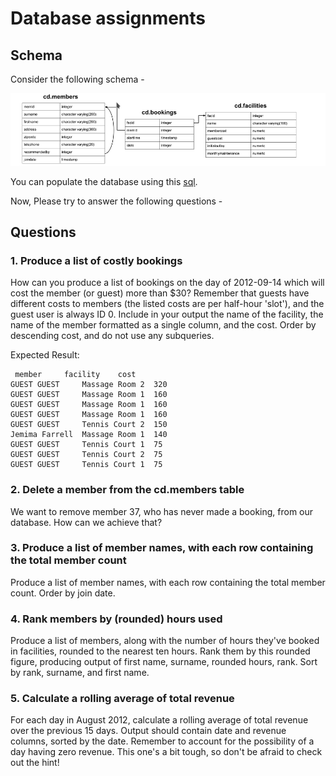 # Database assignments


## Schema

Consider the following schema - 

![schema](images/members.png)

You can populate the database using this [sql](sql/clubdata.sql).

Now, Please try to answer the following questions - 

## Questions

### 1. Produce a list of costly bookings 

 How can you produce a list of bookings on the day of 2012-09-14 which will cost the member (or guest) more than $30? Remember that guests have different costs to members (the listed costs are per half-hour 'slot'), and the guest user is always ID 0. Include in your output the name of the facility, the name of the member formatted as a single column, and the cost. Order by descending cost, and do not use any subqueries.

 Expected Result:

```
 member     facility    cost
GUEST GUEST     Massage Room 2  320
GUEST GUEST     Massage Room 1  160
GUEST GUEST     Massage Room 1  160
GUEST GUEST     Massage Room 1  160
GUEST GUEST     Tennis Court 2  150
Jemima Farrell  Massage Room 1  140
GUEST GUEST     Tennis Court 1  75
GUEST GUEST     Tennis Court 2  75
GUEST GUEST     Tennis Court 1  75
```

### 2. Delete a member from the cd.members table 

 We want to remove member 37, who has never made a booking, from our database. How can we achieve that?

### 3. Produce a list of member names, with each row containing the total member count

Produce a list of member names, with each row containing the total member count. Order by join date.

### 4. Rank members by (rounded) hours used 

Produce a list of members, along with the number of hours they've booked in facilities, rounded to the nearest ten hours. Rank them by this rounded figure, producing output of first name, surname, rounded hours, rank. Sort by rank, surname, and first name. 

### 5. Calculate a rolling average of total revenue 

For each day in August 2012, calculate a rolling average of total revenue over the previous 15 days. Output should contain date and revenue columns, sorted by the date. Remember to account for the possibility of a day having zero revenue. This one's a bit tough, so don't be afraid to check out the hint! 